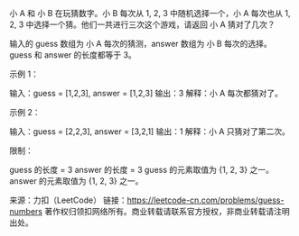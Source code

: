 小 A 和 小 B 在玩猜数字。小 B 每次从 1, 2, 3 中随机选择一个，小 A 每次也从 1, 2, 3 中选择一个猜。他们一共进行三次这个游戏，请返回 小 A 猜对了几次？

输入的 guess 数组为 小 A 每次的猜测，answer 数组为 小 B 每次的选择。guess 和 answer 的长度都等于 3。

示例 1：

输入：guess = [1,2,3], answer = [1,2,3]
输出：3
解释：小 A 每次都猜对了。

示例 2：

输入：guess = [2,2,3], answer = [3,2,1]
输出：1
解释：小 A 只猜对了第二次。

限制：

guess 的长度 = 3
answer 的长度 = 3
guess 的元素取值为 {1, 2, 3} 之一。
answer 的元素取值为 {1, 2, 3} 之一。

来源：力扣（LeetCode）
链接：https://leetcode-cn.com/problems/guess-numbers
著作权归领扣网络所有。商业转载请联系官方授权，非商业转载请注明出处。
